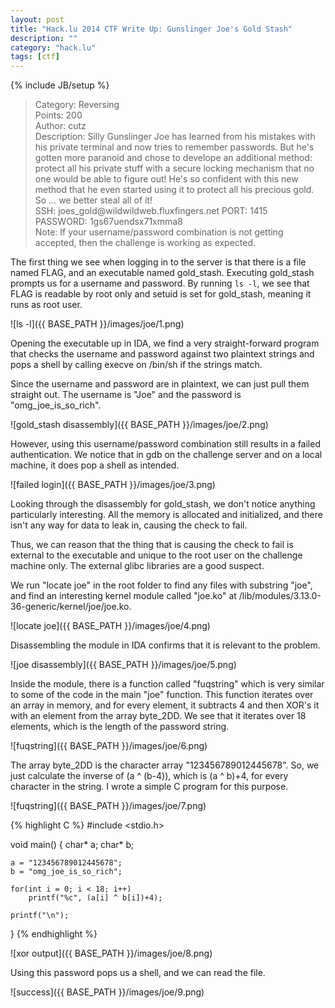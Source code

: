 ```yaml
---
layout: post
title: "Hack.lu 2014 CTF Write Up: Gunslinger Joe's Gold Stash"
description: ""
category: "hack.lu"
tags: [ctf]
---
```

{% include JB/setup %}

<blockquote>
Category: Reversing 
<br />
Points: 200 
<br />
Author: cutz 
<br />
Description: Silly Gunslinger Joe has learned from his mistakes with his private terminal and now tries to remember passwords. But he's gotten more paranoid and chose to develope an additional method: protect all his private stuff with a secure locking mechanism that no one would be able to figure out! He's so confident with this new method that he even started using it to protect all his precious gold. So … we better steal all of it!
<br />
SSH: joes_gold@wildwildweb.fluxfingers.net  PORT: 1415 
<br />
PASSWORD: 1gs67uendsx71xmma8    
<br />
Note: If your username/password combination is not getting accepted, then the challenge is working as expected.
</blockquote>

The first thing we see when logging in to the server is that there is a file named FLAG, and an executable named gold_stash. Executing gold_stash prompts us for a username and password. By running ```ls -l```, we see that FLAG is readable by root only and setuid is set for gold_stash, meaning it runs as root user. 

![ls -l]({{ BASE_PATH }}/images/joe/1.png)

Opening the executable up in IDA, we find a very straight-forward program that checks the username and password against two plaintext strings and pops a shell by calling execve on /bin/sh if the strings match.

Since the username and password are in plaintext, we can just pull them straight out. The username is "Joe" and the password is "omg_joe_is_so_rich". 

![gold_stash disassembly]({{ BASE_PATH }}/images/joe/2.png)


However, using this username/password combination still results in a failed authentication. We notice that in gdb on the challenge server and on a local machine, it does pop a shell as intended.

![failed login]({{ BASE_PATH }}/images/joe/3.png)

Looking through the disassembly for gold_stash, we don't notice anything particularly interesting. All the memory is allocated and initialized, and there isn't any way for data to leak in, causing the check to fail.

Thus, we can reason that the thing that is causing the check to fail is external to the executable and unique to the root user on the challenge machine only. The external glibc libraries are a good suspect.

We run "locate joe" in the root folder to find any files with substring "joe", and find an interesting kernel module called "joe.ko" at /lib/modules/3.13.0-36-generic/kernel/joe/joe.ko.

![locate joe]({{ BASE_PATH }}/images/joe/4.png)

Disassembling the module in IDA confirms that it is relevant to the problem.

![joe disassembly]({{ BASE_PATH }}/images/joe/5.png)

Inside the module, there is a function called "fuqstring" which is very similar to some of the code in the main "joe" function. This function iterates over an array in memory, and for every element, it subtracts 4 and then XOR's it with an element from the array byte_2DD. We see that it iterates over 18 elements, which is the length of the password string.

![fuqstring]({{ BASE_PATH }}/images/joe/6.png)

The array byte_2DD is the character array "123456789012445678". So, we just calculate the inverse of (a ^ (b-4)), which is (a ^ b)+4, for every character in the string. I wrote a simple C program for this purpose.

![fuqstring]({{ BASE_PATH }}/images/joe/7.png)

{% highlight C %}
#include <stdio.h>

void main()
{
    char* a;
    char* b;

    a = "123456789012445678";
    b = "omg_joe_is_so_rich";

    for(int i = 0; i < 18; i++)
        printf("%c", (a[i] ^ b[i])+4);

    printf("\n");
}
{% endhighlight %}

![xor output]({{ BASE_PATH }}/images/joe/8.png)

Using this password pops us a shell, and we can read the file.

![success]({{ BASE_PATH }}/images/joe/9.png)
